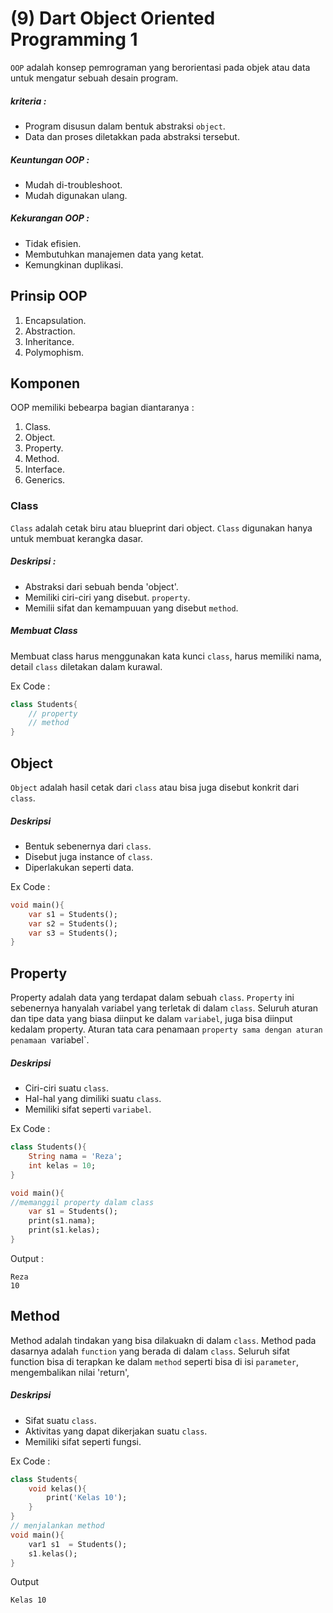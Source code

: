 # (9) Dart Object Oriented Programming 1

`OOP` adalah konsep pemrograman yang berorientasi pada objek atau data untuk mengatur sebuah desain program.

##### kriteria :
- Program disusun dalam bentuk abstraksi `object`.
- Data dan proses diletakkan pada abstraksi tersebut.
 

##### Keuntungan OOP :
- Mudah di-troubleshoot.
- Mudah digunakan ulang.

##### Kekurangan OOP :
- Tidak efisien.
- Membutuhkan manajemen data yang ketat.
- Kemungkinan duplikasi.
 

## Prinsip OOP
1. Encapsulation.
2. Abstraction.
3. Inheritance.
4. Polymophism.

## Komponen
OOP memiliki bebearpa bagian diantaranya :
1. Class.
2. Object.
3. Property.
4. Method.
5. Interface.
6. Generics.
 

### Class

`Class` adalah cetak biru atau blueprint dari object. `Class` digunakan hanya untuk membuat kerangka dasar.

##### Deskripsi :
- Abstraksi dari sebuah benda 'object'.
- Memiliki ciri-ciri yang disebut. `property`.
- Memilii sifat dan kemampuuan yang disebut `method`.

##### Membuat Class
Membuat class harus menggunakan kata kunci `class`, harus memiliki nama, detail `class` diletakan dalam kurawal.

Ex Code :
```dart
class Students{
    // property
    // method
}
```

## Object

`Object` adalah hasil cetak dari `class` atau bisa juga disebut konkrit dari `class`.

##### Deskripsi
- Bentuk sebenernya dari `class`.
- Disebut juga instance of `class`.
- Diperlakukan seperti data.

Ex Code :
```dart
void main(){
    var s1 = Students(); 
    var s2 = Students(); 
    var s3 = Students(); 
}
```

## Property

Property adalah data yang terdapat dalam sebuah `class`. `Property` ini sebenernya hanyalah variabel yang terletak di dalam `class`. Seluruh aturan dan tipe data yang biasa diinput ke dalam `variabel`, juga bisa diinput kedalam property. Aturan tata cara penamaan `property sama dengan aturan penamaan `variabel`.

##### Deskripsi
- Ciri-ciri suatu `class`.
- Hal-hal yang dimiliki suatu `class`.
- Memiliki sifat seperti `variabel`.


Ex Code :
```dart
class Students(){
    String nama = 'Reza';
    int kelas = 10;
}

void main(){
//memanggil property dalam class
    var s1 = Students(); 
    print(s1.nama);
    print(s1.kelas);
}
```

Output :
```
Reza
10
```

## Method

Method adalah tindakan yang bisa dilakuakn di dalam `class`. Method pada dasarnya adalah `function` yang berada di dalam `class`. Seluruh sifat function bisa di terapkan ke dalam `method` seperti bisa di isi `parameter`, mengembalikan nilai 'return',

##### Deskripsi
- Sifat suatu `class`.
- Aktivitas yang dapat dikerjakan suatu `class`.
- Memiliki sifat seperti fungsi.
 

Ex Code :
```dart
class Students{
    void kelas(){
        print('Kelas 10');
    }
}
// menjalankan method
void main(){
    var1 s1  = Students();
    s1.kelas();
}
```

Output
```
Kelas 10
```